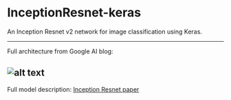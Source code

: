 # InceptionResnet-keras
An Inception Resnet v2 network for image classification using Keras.  

------

Full architecture from Google AI blog:


![alt text](https://1.bp.blogspot.com/-O7AznVGY9js/V8cV_wKKsMI/AAAAAAAABKQ/maO7n2w3dT4Pkcmk7wgGqiSX5FUW2sfZgCLcB/s1600/image00.png)
------

Full model description: 
[Inception Resnet paper](https://www.google.com/search?q=Inception+Resnet+paper)

